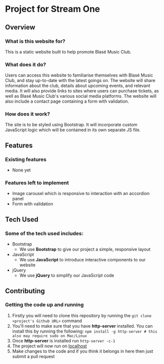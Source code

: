 # Project for Stream One

## Overview

### What is this website for?

This is a static website built to help promote Blasé Music Club.

### What does it do?

Users can access this website to familiarise themselves with Blasé Music Club, and stay up-to-date with the latest goings on. The website will share information about the club, details about upcoming events, and relevant media. It will also provide links to sites where users can purchase tickets, as well as Blasé Music Club's various social media platforms. The website will also include a contact page containing a form with validation.

### How does it work?

The site is to be styled using Bootstrap. It will incorporate custom JavaScript logic which will be contained in its own separate JS file.

## Features

### Existing features
- None yet

### Features left to implement
- Image carousel which is responsive to interaction with an accordion panel
- Form with validation

## Tech Used

### Some of the tech used includes:

- Bootstrap
	- We use **Bootstrap** to give our project a simple, responsive layout
- JavaScript
	- We use **JavaScript** to introduce interactive components to our website
- jQuery
	- We use **jQuery** to simplify our JavaScript code

## Contributing

### Getting the code up and running
1. Firstly you will need to clone this repository by running the ```git clone <project's Github URL>``` command
2. You'll need to make sure that you have **http-server** installed. You can install this by running the following: ```npm install -g http-server # this also may require sudo on Mac/Linux```
3. Once **http-server** is installed run ```http-server -c-1```
4. The project will now run on [localhost](http://127.0.0.1:8080)
5. Make changes to the code and if you think it belongs in here then just submit a pull request